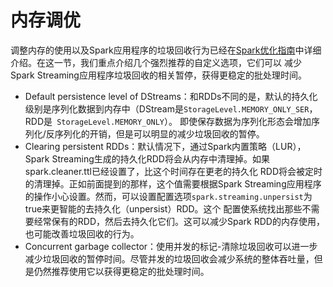 # 内存调优

调整内存的使用以及Spark应用程序的垃圾回收行为已经在[Spark优化指南](../../other/tuning-spark.md)中详细介绍。在这一节，我们重点介绍几个强烈推荐的自定义选项，它们可以
减少Spark Streaming应用程序垃圾回收的相关暂停，获得更稳定的批处理时间。

- Default persistence level of DStreams：和RDDs不同的是，默认的持久化级别是序列化数据到内存中（DStream是`StorageLevel.MEMORY_ONLY_SER`，RDD是` StorageLevel.MEMORY_ONLY`）。
即使保存数据为序列化形态会增加序列化/反序列化的开销，但是可以明显的减少垃圾回收的暂停。
- Clearing persistent RDDs：默认情况下，通过Spark内置策略（LUR），Spark Streaming生成的持久化RDD将会从内存中清理掉。如果spark.cleaner.ttl已经设置了，比这个时间存在更老的持久化
RDD将会被定时的清理掉。正如前面提到的那样，这个值需要根据Spark Streaming应用程序的操作小心设置。然而，可以设置配置选项`spark.streaming.unpersist`为true来更智能的去持久化（unpersist）RDD。这个
配置使系统找出那些不需要经常保有的RDD，然后去持久化它们。这可以减少Spark RDD的内存使用，也可能改善垃圾回收的行为。
- Concurrent garbage collector：使用并发的标记-清除垃圾回收可以进一步减少垃圾回收的暂停时间。尽管并发的垃圾回收会减少系统的整体吞吐量，但是仍然推荐使用它以获得更稳定的批处理时间。